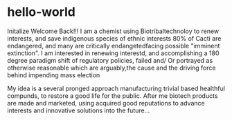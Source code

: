 # hello-world
Initalize Welcome Back!!!
I am a chemist using Biotribaltechnoloy to renew interests, and save indigenous species of ethnic interests
80% of Cacti are endangered, and many are critically endangetedfacing possible "imminent extinction".
I am interested in renewing interestd, and accomplishing a 180 degree paradigm shift of regulatory policies, failed and/ Or
portrayed as otherwise reasonable which are arguably,the cause and the driving force behind  impending mass election

My idea is a several pronged approach manufacturing trivial  based healthful compunds, to restore a good life for the public. After me biotech products are made and marketed, using acquired good reputations to advance interests and innovative solutions into the future...
